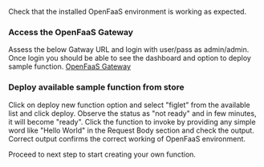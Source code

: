Check that the installed OpenFaaS environment is working as expected.

### Access the OpenFaaS Gateway
Assess the below Gatway URL and login with user/pass as admin/admin. Once login you should be
able to see the dashboard and option to deploy sample function.
[OpenFaaS Gateway](https://[[HOST_SUBDOMAIN]]-$OPENFAAS_PORT-[[KATACODA_HOST]].environments.katacoda.com)

### Deploy available sample function from store 
Click on deploy new function option and select "figlet" from the available list and click deploy.
Observe the status as "not ready" and in few minutes, it will become "ready". Click the function
to invoke by providing any simple word like "Hello World" in the Request Body section and check 
the output.
Correct output confirms the correct working of OpenFaaS environment.

Proceed to next step to start creating your own function.